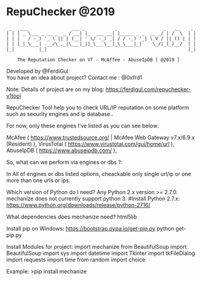 # RepuChecker @2019


	 _   ___                ___ _           _                 _   __    _ 
	| | | _ \___ _ __ _  _ / __| |_  ___ __| |_____ _ _  __ _/ | /  \  | |
	| | |   / -_) '_ \ || | (__| ' \/ -_) _| / / -_) '_| \ V / || () | | |
	| | |_|_\___| .__/\_,_|\___|_||_\___\__|_\_\___|_|    \_/|_(_)__/  | |
	|_|         |_|                                                    |_|
		
		The Reputation Checker on VT - McAffee - AbuseIpDB [ @2019 ]

Developed by @FerdiGul  
You have an idea about project? Contact me : @0xfrd1

Note: Details of project are on my blog: https://ferdigul.com/repuchecker-v1tool

RepuChecker Tool help you to check URL/IP reputation on some platform such as security engines and ip database..

For now, only these engines I've listed as you can see below:

McAfee ( https://www.trustedsource.org/ | McAfee Web Gateway v7.x/6.9.x (Resident) ),
VirusTotal ( https://www.virustotal.com/gui/home/url ),
AbuseIpDB ( https://www.abuseipdb.com/ ),

So, what can we perform via engines or dbs ?:

In All of engines or dbs listed options, cheackable only single url/ip or one more than one urls or ips. 


Which version of Python do I need?
Any Python 2.x version >= 2.7.0. mechanize does not currently support python 3.
#Install Python 2.7.x: https://www.python.org/downloads/release/python-2716/

What dependencies does mechanize need?
html5lib

Install pip on Windows:
	https://bootstrap.pypa.io/get-pip.py
	python get-pip.py

Install Modules for project:
	import mechanize
	from BeautifulSoup import BeautifulSoup
	import sys
	import datetime
	import Tkinter
	import tkFileDialog
	import requests
	import time
	from random import choice
	
Example: >pip install mechanize
